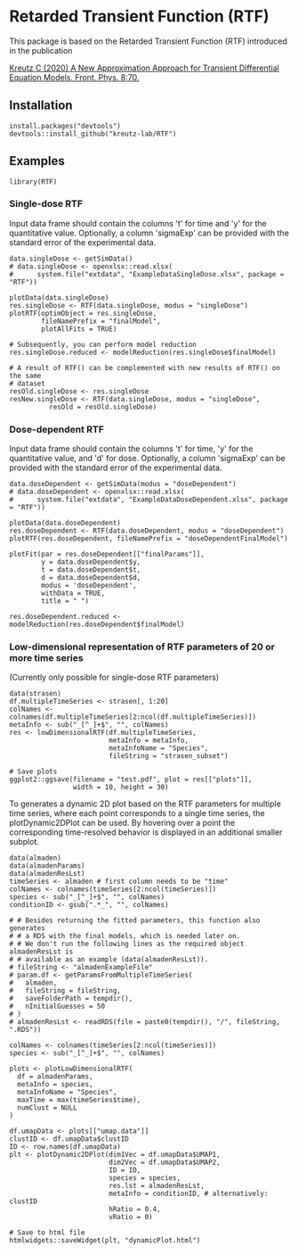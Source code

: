 # Retarded Transient Function (RTF)

This package is based on the Retarded Transient Function (RTF) introduced in the publication 

[Kreutz C (2020) A New Approximation Approach for Transient Differential Equation Models. Front. Phys. 8:70.](https://doi.org/10.3389/fphy.2020.00070)

## Installation
```
install.packages("devtools")
devtools::install_github("kreutz-lab/RTF")
```

## Examples
```
library(RTF)
```

### Single-dose RTF
Input data frame should contain the columns 't' for time and 
'y' for the quantitative value. 
Optionally, a column 'sigmaExp' can be provided with the standard error of 
the experimental data.

```
data.singleDose <- getSimData()
# data.singleDose <- openxlsx::read.xlsx(
#      system.file("extdata", "ExampleDataSingleDose.xlsx", package = "RTF"))

plotData(data.singleDose)
res.singleDose <- RTF(data.singleDose, modus = "singleDose")
plotRTF(optimObject = res.singleDose, 
        fileNamePrefix = "finalModel", 
        plotAllFits = TRUE)
        
# Subsequently, you can perform model reduction
res.singleDose.reduced <- modelReduction(res.singleDose$finalModel)

# A result of RTF() can be complemented with new results of RTF() on the same
# dataset
resOld.singleDose <- res.singleDose
resNew.singleDose <- RTF(data.singleDose, modus = "singleDose", 
          resOld = resOld.singleDose)
```

### Dose-dependent RTF
Input data frame should contain the columns 't' for time, 
'y' for the quantitative value, and 'd' for dose. 
Optionally, a column 'sigmaExp' can be provided with the standard error of 
the experimental data.

```
data.doseDependent <- getSimData(modus = "doseDependent")
# data.doseDependent <- openxlsx::read.xlsx(
#      system.file("extdata", "ExampleDataDoseDependent.xlsx", package = "RTF"))

plotData(data.doseDependent)
res.doseDependent <- RTF(data.doseDependent, modus = "doseDependent")
plotRTF(res.doseDependent, fileNamePrefix = "doseDependentFinalModel")

plotFit(par = res.doseDependent[["finalParams"]],
        y = data.doseDependent$y, 
        t = data.doseDependent$t, 
        d = data.doseDependent$d, 
        modus = 'doseDependent',
        withData = TRUE,
        title = " ")
                 
res.doseDependent.reduced <- modelReduction(res.doseDependent$finalModel)
```

### Low-dimensional representation of RTF parameters of 20 or more time series 
(Currently only possible for single-dose RTF parameters)
```
data(strasen)
df.multipleTimeSeries <- strasen[, 1:20]
colNames <- colnames(df.multipleTimeSeries[2:ncol(df.multipleTimeSeries)])
metaInfo <- sub("_[^_]+$", "", colNames)
res <- lowDimensionalRTF(df.multipleTimeSeries,
                         metaInfo = metaInfo, 
                         metaInfoName = "Species",
                         fileString = "strasen_subset")
                         
# Save plots
ggplot2::ggsave(filename = "test.pdf", plot = res[["plots"]],
                width = 10, height = 30)

```

To generates a dynamic 2D plot based on the RTF parameters for multiple time 
series, where each point corresponds to a single time series, 
the plotDynamic2DPlot can be used. 
By hovering over a point the corresponding time-resolved behavior is 
displayed in an additional smaller subplot.
```
data(almaden)
data(almadenParams)
data(almadenResLst)
timeSeries <- almaden # first column needs to be "time"
colNames <- colnames(timeSeries[2:ncol(timeSeries)])
species <- sub("_[^_]+$", "", colNames)
conditionID <- gsub(".*_", "", colNames)

# # Besides returning the fitted parameters, this function also generates 
# # a RDS with the final models, which is needed later on. 
# # We don't run the following lines as the required object almadenResLst is 
# # available as an example (data(almadenResLst)).
# fileString <- "almadenExampleFile"
# param.df <- getParamsFromMultipleTimeSeries(
#   almaden,
#   fileString = fileString,
#   saveFolderPath = tempdir(),
#   nInitialGuesses = 50
# )
# almadenResLst <- readRDS(file = paste0(tempdir(), "/", fileString, ".RDS"))

colNames <- colnames(timeSeries[2:ncol(timeSeries)])
species <- sub("_[^_]+$", "", colNames)

plots <- plotLowDimensionalRTF(
  df = almadenParams,
  metaInfo = species, 
  metaInfoName = "Species",
  maxTime = max(timeSeries$time),
  numClust = NULL
)
    
df.umapData <- plots[["umap.data"]]
clustID <- df.umapData$clustID
ID <- row.names(df.umapData)
plt <- plotDynamic2DPlot(dim1Vec = df.umapData$UMAP1,
                         dim2Vec = df.umapData$UMAP2,
                         ID = ID,
                         species = species,
                         res.lst = almadenResLst,
                         metaInfo = conditionID, # alternatively: clustID
                         hRatio = 0.4, 
                         vRatio = 0)

# Save to html file
htmlwidgets::saveWidget(plt, "dynamicPlot.html")
```